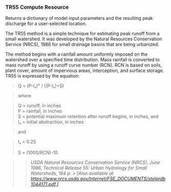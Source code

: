 ### TR55 Compute Resource
Returns a dictionary of model input parameters and the resulting peak discharge for a user-selected location.

The TR55 method is a simple technique for estimating peak runoff from a small watershed. It was developed by the Natural Resources Conservation Service (NRCS), 1986 for small drainage basins that are being urbanized.

The method begins with a rainfall amount uniformly imposed on the watershed over a specified time distribution. Mass rainfall is converted to mass runoff by using a runoff curve number (RCN). RCN is based on soils, plant cover, amount of impervious areas, interception, and surface storage. TR55 is expressed by the equation:

> Q = (P-Iₐ)² / ((P-Iₐ)+S)

> where

> Q = runoff, in inches<br />
> P = rainfall, in inches<br />
> S = potential maximum retention after runoff begins, in inches, and<br />
> Iₐ = initial abstraction, in inches

> and

> Iₐ = 0.2S<br /><br />
> S = (1000/RCN)-10

>> *USDA Natural Resources Conservation Service (NRCS), June 1986, Technical Release 55: Urban Hydrology for Small Watersheds, 164 p. > [Also available at https://www.nrcs.usda.gov/Internet/FSE_DOCUMENTS/stelprdb1044171.pdf.]*
